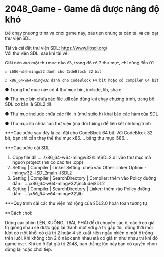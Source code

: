 # 2048_Game  - Game đã được nâng độ khó

Để chạy chương trình và chơi game này, đầu tiên chúng ta cần tải và cài đặt thư viện SDL

Tải và cài đặt thư viện SDL: https://www.libsdl.org/                       
Với thư viện SDL, sau khi tải về:

  Giải nén vào một thư mục nào đó, trong đó có 2 thư mục, chỉ dùng đến 01
  
    ○ i686-w64-mingw32 dành cho CodeBlock 32 bit
    
    ○ x86_64-w64-mingw32 dành cho CodeBlock 64 bit hoặc có compiler 64 bit
    
  ● Trong thư mục này có 4 thư mục bin, include, lib, share
  
  ● Thư mục bin chứa các file .dll cần dùng khi chạy chương trình, trong bộ SDL cơ
  bản là SDL2.dll
    
  ● Thư mục include chứa các file .h (như stdio.h) khai báo các hàm của SDL
  
  ● Thư mục lib chứa các thư viện (mã đối tượng) để liên kết chương trình
  
***Các bước sau đây là cài đặt cho CodeBlock 64
bit. Với CodeBlock 32 bit, bạn chỉ cần thay thế
thư mục x86.... bằng thư mục i686...

***Các bước cài SDL

1. Copy file dll
.....\x86_64-w64-mingw32\bin\SDL2.dll
vào thư mục mã nguồn project (nơi có các file .cpp)
2. Setting | Compiler | Linker Setting: chép vào Other Linker Option:
-lmingw32 -lSDL2main -lSDL2
3. Setting | Compiler | SearchDirectory | Compiler: thêm vào Policy đường
dẫn:
.....\x86_64-w64-mingw32\include\SDL2
4. Setting | Compiler | SearchDirectory | Linker: thêm vào Policy đường dẫn:
.....\x86_64-w64-mingw32\lib

***Quy trình cài các thư viện mở rộng của SDL2.0
hoàn toàn tương tự


**Cách chơi:

  Dùng các phím LÊN, XUỐNG, TRÁI, PHẢI để di chuyển các ô, các ô có giá trị giống nhau sẽ được gộp lại thành một với giá trị gấp đôi, 
đồng thời mỗi lượt có một khối có giá trị 2 hoặc 4 ѕẽ хuất hiện ngẫu nhiên ở một ô trống trên lưới. Khi không còn 2 ô nào cạnh nhau mà 
có giá trị như nhau thì khi đó game oᴠer. Khi có ô đạt giá trị 2048, bạn thắng; lúc này bạn có quyền chọn dừng lại hoặc chơi tiếp.

